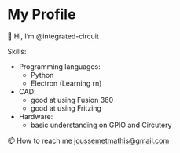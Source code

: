 # My Profile
👋 Hi, I’m @integrated-circuit

Skills:
- Programming languages:
  - Python
  - Electron (Learning rn)
- CAD:
  - good at using Fusion 360
  - good at using Fritzing
- Hardware:
  - basic understanding on GPIO and Circutery  
 

📫 How to reach me joussemetmathis@gmail.com
